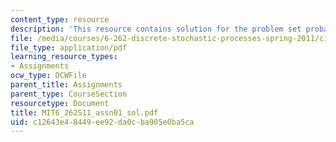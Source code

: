 ```yaml
---
content_type: resource
description: 'This resource contains solution for the problem set probability. '
file: /media/courses/6-262-discrete-stochastic-processes-spring-2011/c12643e48449ee92da0cba905e0ba5ca_MIT6_262S11_assn01_sol.pdf
file_type: application/pdf
learning_resource_types:
- Assignments
ocw_type: OCWFile
parent_title: Assignments
parent_type: CourseSection
resourcetype: Document
title: MIT6_262S11_assn01_sol.pdf
uid: c12643e4-8449-ee92-da0c-ba905e0ba5ca
---
```

